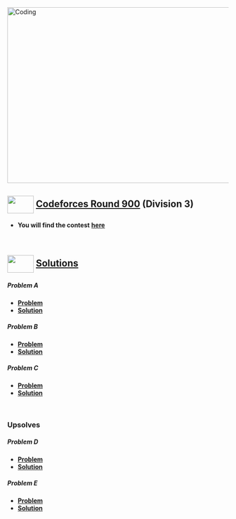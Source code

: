 <img alt="Coding" width="800px" height="400px" src="https://cdn.dribbble.com/users/1959912/screenshots/6463995/competition_dribbble.gif">

## <img src = "https://cdn.dribbble.com/users/2131993/screenshots/4948736/media/421d4ed2f3d23c73d64d20963f61f422.gif" align = "center" width = "60px" height = "40px"> [ Codeforces Round 900]() (Division 3)

- **You will find the contest** [**here**]()

<br>

## <img src = "https://cdn.dribbble.com/users/1138721/screenshots/10809828/media/478d32b2e65c8c3194b7f2154e179231.gif" align = "center" width = "60px" height = "40px"> [ Solutions](#solutions)

##### Problem A
- [**Problem**]()
- [**Solution**]()

##### Problem B
- [**Problem**]()
- [**Solution**]()

##### Problem C
- [**Problem**]()
- [**Solution**]()

<br>


### Upsolves

##### Problem D
- [**Problem**](https://codeforces.com/contest/1882/problem/D)
- [**Solution**]()

##### Problem E
- [**Problem**](https://codeforces.com/contest/1882/problem/D)
- [**Solution**]()